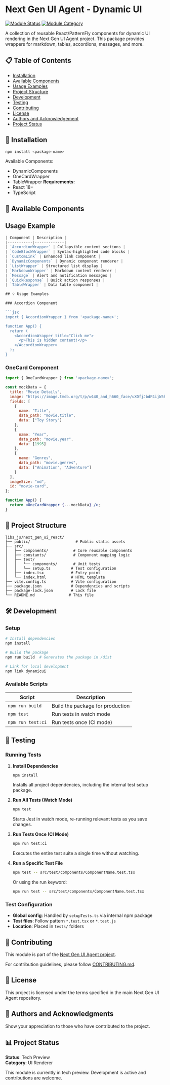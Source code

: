 # Next Gen UI Agent - Dynamic UI

[![Module Status](https://img.shields.io/badge/status-Tech%20Preview-orange)](https://github.com/RedHat-UX/next-gen-ui-agent)
[![Module Category](https://img.shields.io/badge/category-UI%20Renderer-blue)](https://github.com/RedHat-UX/next-gen-ui-agent)

A collection of reusable React/PatternFly components for dynamic UI rendering in the Next Gen UI Agent project. This package provides wrappers for markdown, tables, accordions, messages, and more.

## 📋 Table of Contents

- [Installation](#-installation)
- [Available Components](#-available-components)
- [Usage Examples](#-usage-examples)
- [Project Structure](#-project-structure)
- [Development](#-development)
- [Testing](#-testing)
- [Contributing](#-contributing)
- [License](#-license)
- [Authors and Acknowledgement](#-authors-and-acknowledgments)
- [Project Status](#-project-status)

## 🚀 Installation

```bash
npm install <package-name>
```

Available Components:
- DynamicComponents
- OneCardWrapper
- TableWrapper
**Requirements:**
- React 18+
- TypeScript

## 🧩 Available Components

## Usage Example
```js
| Component | Description |
|-----------|-------------|
| `AccordionWrapper` | Collapsible content sections |
| `CodeBlockWrapper` | Syntax-highlighted code blocks |
| `CustomLink` | Enhanced link component |
| `DynamicComponents` | Dynamic component renderer |
| `ListWrapper` | Structured list display |
| `MarkdownWrapper` | Markdown content renderer |
| `Message` | Alert and notification messages |
| `QuickResponse` | Quick action responses |
| `TableWrapper` | Data table component |

## 💡 Usage Examples

### Accordion Component

```jsx
import { AccordionWrapper } from '<package-name>';

function App() {
  return (
    <AccordionWrapper title="Click me">
      <p>This is hidden content!</p>
    </AccordionWrapper>
  );
}
```

### OneCard Component

```jsx
import { OneCardWrapper } from '<package-name>';

const mockData = {
  title: "Movie Details",
  image: "https://image.tmdb.org/t/p/w440_and_h660_face/uXDfjJbdP4ijW5hWSBrPrlKpxab.jpg",
  fields: [
    {
      name: "Title",
      data_path: "movie.title",
      data: ["Toy Story"]
    },
    {
      name: "Year",
      data_path: "movie.year",
      data: [1995]
    },
    {
      name: "Genres",
      data_path: "movie.genres",
      data: ["Animation", "Adventure"]
    }
  ],
  imageSize: "md",
  id: "movie-card",
};

function App() {
  return <OneCardWrapper {...mockData} />;
}
```

## 📁 Project Structure

```
libs_js/next_gen_ui_react/
├── public/                    # Public static assets
├── src/
│   ├── components/           # Core reusable components
│   ├── constants/            # Component mapping logic
│   ├── test/
│   │   └── components/       # Unit tests
│   │   └── setup.ts         # Test configuration
│   ├── index.tsx            # Entry point
│   └── index.html           # HTML template
├── vite.config.ts           # Vite configuration
├── package.json             # Dependencies and scripts
├── package-lock.json        # Lock file
└── README.md               # This file
```

## 🛠️ Development

### Setup

```bash
# Install dependencies
npm install

# Build the package
npm run build  # Generates the package in /dist

# Link for local development
npm link dynamicui
```

### Available Scripts

| Script | Description |
|--------|-------------|
| `npm run build` | Build the package for production |
| `npm test` | Run tests in watch mode |
| `npm run test:ci` | Run tests once (CI mode) |

## 🧪 Testing

### Running Tests

1. **Install Dependencies**
   ```bash
   npm install
   ```
   Installs all project dependencies, including the internal test setup package.

2. **Run All Tests (Watch Mode)**
   ```bash
   npm test
   ```
   Starts Jest in watch mode, re-running relevant tests as you save changes.

3. **Run Tests Once (CI Mode)**
   ```bash
   npm run test:ci
   ```
   Executes the entire test suite a single time without watching.

4. **Run a Specific Test File**
   ```bash
   npm test -- src/test/components/ComponentName.test.tsx
   ```
   Or using the run keyword:
   ```bash
   npm run test -- src/test/components/ComponentName.test.tsx
   ```

### Test Configuration

- **Global config**: Handled by `setupTests.ts` via internal npm package
- **Test files**: Follow pattern `*.test.tsx` or `*.test.js`
- **Location**: Placed in `tests/` folders

## 🤝 Contributing

This module is part of the [Next Gen UI Agent project](https://github.com/RedHat-UX/next-gen-ui-agent). 

For contribution guidelines, please follow [CONTRIBUTING.md](https://github.com/RedHat-UX/next-gen-ui-agent/blob/main/CONTRIBUTING.md).

## 📄 License

This project is licensed under the terms specified in the main Next Gen UI Agent repository.

## 👥 Authors and Acknowledgments

Show your appreciation to those who have contributed to the project.

## 📊 Project Status

**Status**: Tech Preview  
**Category**: UI Renderer

This module is currently in tech preview. Development is active and contributions are welcome.